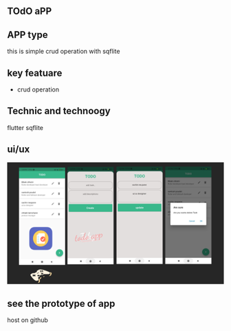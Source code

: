 
## TOdO aPP
## APP type
this is simple crud operation with sqflite 


## key featuare
* crud operation


## Technic and technoogy
flutter
sqflite 



## ui/ux
![Test Image 4](https://github.com/isavtars/todo/blob/master/Gamepad.png)






## see the prototype of app
host on github
